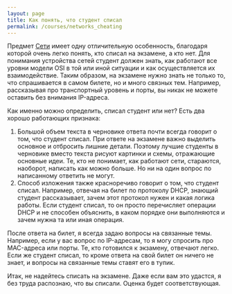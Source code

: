 ```yaml
---
layout: page
title: Как понять, что студент списал
permalink: /courses/networks_cheating
---
```


Предмет [Сети](/courses/networks) имеет одну отличительную особенность, благодаря которой очень легко понять, кто списал на экзамене, а кто нет. Для понимания устройства сетей студент должен знать, как работают все уровни модели OSI в той или иной ситуации и как осуществляется их взаимодействие. Таким образом, на экзамене нужно знать не только то, что спрашивается в самом билете, но и много связных тем. Например, рассказывая про транспортный уровень и порты, вы никак не можете оставить без внимания IP-адреса.

Как именно можно определить, списал студент или нет? Есть два хорошо работающих признака:

1. Большой объем текста в черновике ответа почти всегда говорит о том, что студент списал. При ответе на экзамене важно выделить основное и отбросить лишние детали. Поэтому лучшие студенты в черновике вместо текста рисуют картинки и схемы, отражающие основные идеи. Те, кто не понимает, как работают сети, стараются, наоборот, написать как можно больше. Но ни на один вопрос по написанному ответить не могут.
2. Способ изложения также красноречиво говорит о том, что студент списал. Например, отвечая на билет по протоколу DHCP, знающий студент рассказывает, зачем этот протокол нужен и какая логика работы. Если студент списал, то он просто перечисляет операции DHCP и не способен объяснить, в каком порядке они выполняются и зачем нужна та или иная операция.

После ответа на билет, я всегда задаю вопросы на связанные темы. Например, если у вас вопрос по IP-адресам, то я могу спросить про MAC-адреса или порты. Те, кто готовился к экзамену, отвечают легко. Если же студент списал, то кроме ответа на свой билет он ничего не знает, и вопросы на связанные темы ставят его в тупик.

Итак, не надейтесь списать на экзамене. Даже если вам это удастся, я без труда распознаю, что вы списали. Оценка будет соответствующая.
